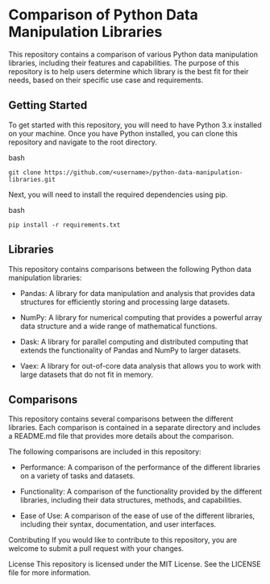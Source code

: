 # Comparison of Python Data Manipulation Libraries
This repository contains a comparison of various Python data manipulation libraries, including their features and capabilities. The purpose of this repository is to help users determine which library is the best fit for their needs, based on their specific use case and requirements.

## Getting Started
To get started with this repository, you will need to have Python 3.x installed on your machine. Once you have Python installed, you can clone this repository and navigate to the root directory.

bash
```
git clone https://github.com/<username>/python-data-manipulation-libraries.git
```

Next, you will need to install the required dependencies using pip.

bash
```
pip install -r requirements.txt
```

## Libraries
This repository contains comparisons between the following Python data manipulation libraries:

- Pandas: A library for data manipulation and analysis that provides data structures for efficiently storing and processing large datasets.

- NumPy: A library for numerical computing that provides a powerful array data structure and a wide range of mathematical functions.

- Dask: A library for parallel computing and distributed computing that extends the functionality of Pandas and NumPy to larger datasets.

- Vaex: A library for out-of-core data analysis that allows you to work with large datasets that do not fit in memory.

## Comparisons
This repository contains several comparisons between the different libraries. Each comparison is contained in a separate directory and includes a README.md file that provides more details about the comparison.

The following comparisons are included in this repository:

- Performance: A comparison of the performance of the different libraries on a variety of tasks and datasets.

- Functionality: A comparison of the functionality provided by the different libraries, including their data structures, methods, and capabilities.

- Ease of Use: A comparison of the ease of use of the different libraries, including their syntax, documentation, and user interfaces.

Contributing
If you would like to contribute to this repository, you are welcome to submit a pull request with your changes.

License
This repository is licensed under the MIT License. See the LICENSE file for more information.
